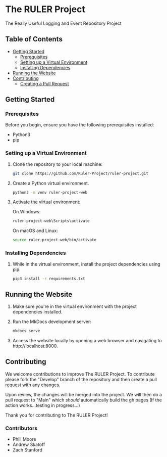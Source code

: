 # The RULER Project

The Really Useful Logging and Event Repository Project

## Table of Contents
- [Getting Started](#getting-started)
  - [Prerequisites](#prerequisites)
  - [Setting up a Virtual Environment](#setting-up-a-virtual-environment)
  - [Installing Dependencies](#installing-dependencies)
- [Running the Website](#running-the-website)
- [Contributing](#contributing)
  - [Creating a Pull Request](#creating-a-pull-request)

## Getting Started

### Prerequisites

Before you begin, ensure you have the following prerequisites installed:

- Python3
- pip

### Setting up a Virtual Environment

1. Clone the repository to your local machine:

   ```bash
   git clone https://github.com/Ruler-Project/ruler-project.git
   ```

2. Create a Python virtual environment.

   ```bash
   python3 -m venv ruler-project-web
   ```

3. Activate the virtual environment:

   On Windows:

   ```bash
   ruler-project-web\Scripts\activate
   ```

   On macOS and Linux:

   ```bash
   source ruler-project-web/bin/activate
   ```

### Installing Dependencies

1. While in the virtual environment, install the project dependencies using pip:

   ```bash
   pip3 install -r requirements.txt
   ```

## Running the Website

1. Make sure you're in the virtual environment with the project dependencies installed.

2. Run the MkDocs development server:

   ```bash
   mkdocs serve
   ```

3. Access the website locally by opening a web browser and navigating to http://localhost:8000.

## Contributing

We welcome contributions to improve The RULER Project. To contribute please fork the "Develop" branch of the repository and then create a pull request with any changes.

Upon review, the changes will be merged into the project. We will then do a pull request to "Main" which *should* automatically build the gh pages (If the action works...testing in progress...)

Thank you for contributing to The RULER Project!

### Contributors

* Phill Moore
* Andrew Skatoff
* Zach Stanford
